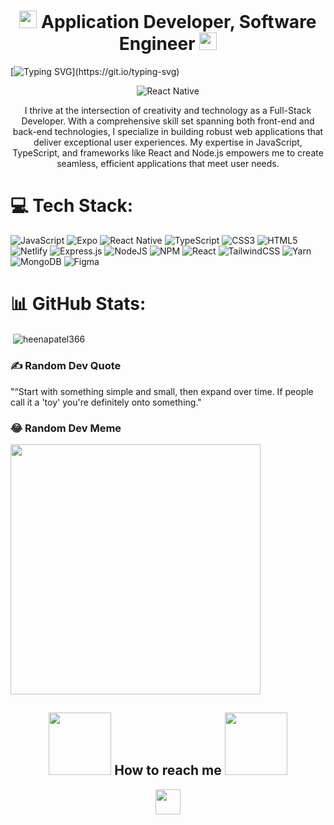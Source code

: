 <h1 align="center">
  <img src="https://media.giphy.com/media/hvRJCLFzcasrR4ia7z/giphy.gif" width="28">
    Application Developer, Software Engineer
  <img src="https://media.giphy.com/media/hvRJCLFzcasrR4ia7z/giphy.gif" width="28">
</h1>

[![Typing SVG](https://readme-typing-svg.herokuapp.com?font=Fira+Code&pause=1000&color=2BF722&center=true&vCenter=true&random=false&width=1000&lines=Hi+There%2C+I+am+React+Native+developer.;I+have+been+working+for+the+last+2+years+as+a+software+engineer.;Proficient+in+JavaScript+and+Typescript;Building+cross-platform+applications+that+marry+functionality+with+aesthetics.)](https://git.io/typing-svg)

<p align="center">
  <img src="./react-native.gif" alt="React Native" />
</p>

<p align="center">
 I thrive at the intersection of creativity and technology as a Full-Stack Developer. With a comprehensive skill set spanning both front-end and back-end technologies, I specialize in building robust web applications that deliver exceptional user experiences. My expertise in JavaScript, TypeScript, and frameworks like React and Node.js empowers me to create seamless, efficient applications that meet user needs.
</p>


# 💻 Tech Stack:
![JavaScript](https://img.shields.io/badge/javascript-%23323330.svg?style=for-the-badge&logo=javascript&logoColor=%23F7DF1E) ![Expo](https://img.shields.io/badge/expo-1C1E24?style=for-the-badge&logo=expo&logoColor=#D04A37) ![React Native](https://img.shields.io/badge/react_native-%2320232a.svg?style=for-the-badge&logo=react&logoColor=%2361DAFB) ![TypeScript](https://img.shields.io/badge/typescript-%23007ACC.svg?style=for-the-badge&logo=typescript&logoColor=white) ![CSS3](https://img.shields.io/badge/css3-%231572B6.svg?style=for-the-badge&logo=css3&logoColor=white) ![HTML5](https://img.shields.io/badge/html5-%23E34F26.svg?style=for-the-badge&logo=html5&logoColor=white) ![Netlify](https://img.shields.io/badge/netlify-%23000000.svg?style=for-the-badge&logo=netlify&logoColor=#00C7B7) ![Express.js](https://img.shields.io/badge/express.js-%23404d59.svg?style=for-the-badge&logo=express&logoColor=%2361DAFB) ![NodeJS](https://img.shields.io/badge/node.js-6DA55F?style=for-the-badge&logo=node.js&logoColor=white) ![NPM](https://img.shields.io/badge/NPM-%23000000.svg?style=for-the-badge&logo=npm&logoColor=white) ![React](https://img.shields.io/badge/react-%2320232a.svg?style=for-the-badge&logo=react&logoColor=%2361DAFB) ![TailwindCSS](https://img.shields.io/badge/tailwindcss-%2338B2AC.svg?style=for-the-badge&logo=tailwind-css&logoColor=white) ![Yarn](https://img.shields.io/badge/yarn-%232C8EBB.svg?style=for-the-badge&logo=yarn&logoColor=white)  ![MongoDB](https://img.shields.io/badge/MongoDB-%234ea94b.svg?style=for-the-badge&logo=mongodb&logoColor=white) ![Figma](https://img.shields.io/badge/figma-%23F24E1E.svg?style=for-the-badge&logo=figma&logoColor=white)


# 📊 GitHub Stats:
<p>&nbsp;<img align="center" src="https://github-readme-stats.vercel.app/api?username=heenapatel366&show_icons=true&locale=en" alt="heenapatel366" /></p>





### ✍️ Random Dev Quote
"“Start with something simple and small, then expand over time. If people call it a 'toy' you're definitely onto something."
### 😂 Random Dev Meme
<img src='https://randommeme-five.vercel.app/' style="height: 400px;"/>

<div align="center">
  <h2>
    <img src='https://raw.githubusercontent.com/ShahriarShafin/ShahriarShafin/main/Assets/handshake.gif' width="100px" />
      How to reach me
    <img src='https://raw.githubusercontent.com/ShahriarShafin/ShahriarShafin/main/Assets/handshake.gif' width="100px" />
  </h2>

  <div align="center"> 
    <a href="mailto:heenapatel366@gmail.com" target="_blank" rel="noopener noreferrer"><img src="https://img.icons8.com/fluency/2x/gmail-new.png"  width="40" /></a>
   </div>
</div>

